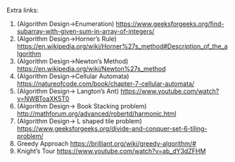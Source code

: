 Extra links:
1.	(Algorithm Design->Enumeration)
https://www.geeksforgeeks.org/find-subarray-with-given-sum-in-array-of-integers/
2.	(Algorithm Design->Horner’s Rule)
https://en.wikipedia.org/wiki/Horner%27s_method#Description_of_the_algorithm
3.	(Algorithm Design->Newton’s Method)
https://en.wikipedia.org/wiki/Newton%27s_method
4.	(Algorithm Design->Cellular Automata)
https://natureofcode.com/book/chapter-7-cellular-automata/
5.	(Algorithm Design-> Langton’s Ant)
https://www.youtube.com/watch?v=NWBToaXK5T0
6.	(Algorithm Design-> Book Stacking problem)
http://mathforum.org/advanced/robertd/harmonic.html
7.	(Algorithm Design-> L shaped tile problem)
https://www.geeksforgeeks.org/divide-and-conquer-set-6-tiling-problem/ 
8.	Greedy Approach
https://brilliant.org/wiki/greedy-algorithm/#
9.	Knight’s Tour
https://www.youtube.com/watch?v=ab_dY3dZFHM 
